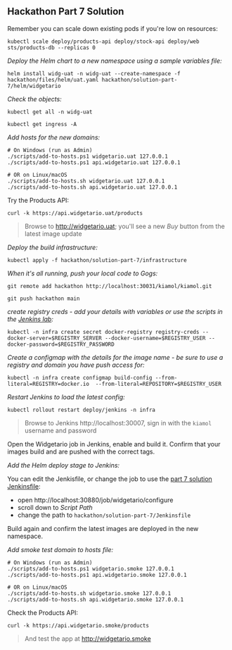 ## Hackathon Part 7 Solution

Remember you can scale down existing pods if you're low on resources:

```
kubectl scale deploy/products-api deploy/stock-api deploy/web sts/products-db --replicas 0
```

_Deploy the Helm chart to a new namespace using a sample variables file:_

```
helm install widg-uat -n widg-uat --create-namespace -f hackathon/files/helm/uat.yaml hackathon/solution-part-7/helm/widgetario
```

_Check the objects:_

```
kubectl get all -n widg-uat

kubectl get ingress -A
```

_Add hosts for the new domains:_

```
# On Windows (run as Admin)
./scripts/add-to-hosts.ps1 widgetario.uat 127.0.0.1
./scripts/add-to-hosts.ps1 api.widgetario.uat 127.0.0.1

# OR on Linux/macOS
./scripts/add-to-hosts.sh widgetario.uat 127.0.0.1
./scripts/add-to-hosts.sh api.widgetario.uat 127.0.0.1
```

Try the Products API:

```
curl -k https://api.widgetario.uat/products
```

> Browse to http://widgetario.uat; you'll see a new _Buy_ button from the latest image update

_Deploy the build infrastructure:_

```
kubectl apply -f hackathon/solution-part-7/infrastructure
```

_When it's all running, push your local code to Gogs:_

```
git remote add hackathon http://localhost:30031/kiamol/kiamol.git

git push hackathon main
```

_create registry creds - add your details with variables or use the scripts in the [Jenkins lab](../../labs/jenkins/README.md):_

```
kubectl -n infra create secret docker-registry registry-creds --docker-server=$REGISTRY_SERVER --docker-username=$REGISTRY_USER --docker-password=$REGISTRY_PASSWORD
```

_Create a configmap with the details for the image name - be sure to use a registry and domain you have push access for:_

```
kubectl -n infra create configmap build-config --from-literal=REGISTRY=docker.io  --from-literal=REPOSITORY=$REGISTRY_USER 
```

_Restart Jenkins to load the latest config:_

```
kubectl rollout restart deploy/jenkins -n infra
```

> Browse to Jenkins http://localhost:30007, sign in with the `kiamol` username and password

Open the Widgetario job in Jenkins, enable and build it. Confirm that your images build and are pushed with the correct tags.

_Add the Helm deploy stage to Jenkins:_

You can edit the Jenkisfile, or change the job to use the [part 7 solution Jenkinsfile](./Jenkinsfile):

- open http://localhost:30880/job/widgetario/configure
- scroll down to _Script Path_
- change the path to `hackathon/solution-part-7/Jenkinsfile`

Build again and confirm the latest images are deployed in the new namespace.

_Add smoke test domain to hosts file:_

```
# On Windows (run as Admin)
./scripts/add-to-hosts.ps1 widgetario.smoke 127.0.0.1
./scripts/add-to-hosts.ps1 api.widgetario.smoke 127.0.0.1

# OR on Linux/macOS
./scripts/add-to-hosts.sh widgetario.smoke 127.0.0.1
./scripts/add-to-hosts.sh api.widgetario.smoke 127.0.0.1
```

Check the Products API:

```
curl -k https://api.widgetario.smoke/products
```

> And test the app at http://widgetario.smoke
